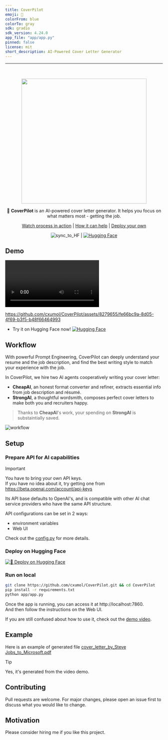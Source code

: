 ```yaml
---
title: CoverPilot
emoji: 📨
colorFrom: blue
colorTo: gray
sdk: gradio
sdk_version: 4.24.0
app_file: "app/app.py"
pinned: false
license: mit
short_description: AI-Powered Cover Letter Generator
---
```


---

<div align="center">
  <div>&nbsp;</div>

<div>&nbsp;</div>

  <img src="asset/banner.png" width="400"/> 


🎩 **CoverPilot** is an AI-powered cover letter generator. It helps you focus on what matters most - getting the job.

[Watch process in action](#demo) |
[How it can help](#workflow) |
[Deploy your own](#setup)

![sync_to_HF](https://github.com/cxumol/CoverPilot/actions/workflows/hf_sync.yml/badge.svg) |
[![Hugging Face](https://img.shields.io/badge/App%20Hosted%20on-%F0%9F%A4%97%20Hugging%20Face-blue)](https://huggingface.co/spaces/cxumol/CoverPilot)

</div>

## Demo

<video src="asset/CoverPilot_demo_h264_30fps_noaudio.mp4"></video>

https://github.com/cxumol/CoverPilot/assets/8279655/fe66bc9a-8d05-4f69-b3f5-b48f66464993

- Try it on Hugging Face now! [![Hugging Face](https://img.shields.io/badge/App%20Hosted%20on-%F0%9F%A4%97%20Hugging%20Face-blue)](https://huggingface.co/spaces/cxumol/CoverPilot)

## Workflow

With powerful Prompt Engineering, CoverPilot can deeply understand your resume and the job description, and find the best writing style to match your experience with the job. 

In CoverPilot, we hire two AI agents cooperatively writing your cover letter:

- **CheapAI**, an honest format converter and refiner, extracts essential info from job description and résumé.
- **StrongAI**, a thoughtful wordsmith, composes perfect cover letters to make both you and recruiters happy.

> Thanks to **CheapAI**'s work, your spending on **StrongAI** is substaintially saved.


![workflow](asset/CoverPilot_workflow.png)


## Setup

### Prepare API for AI capabilities

> [!IMPORTANT]
> You have to bring your own API keys.  
> If you have no idea about it, try getting one from https://beta.openai.com/account/api-keys

Its API base defaults to OpenAI's, and is compatible with other AI chat service providers who have the same API structure.

API configurations can be set in 2 ways:
- environment variables
- Web UI

Check out the [config.py](app/config.py) for more details.

### Deploy on Hugging Face

[![🤗 Deploy on Hugging Face](https://huggingface.co/datasets/huggingface/badges/resolve/main/deploy-on-spaces-md-dark.svg)](https://huggingface.co/spaces/cxumol/CoverPilot?duplicate=true)

### Run on local

```bash
git clone https://github.com/cxumol/CoverPilot.git && cd CoverPilot
pip install -r requirements.txt
python app/app.py
```

Once the app is running, you can access it at http://localhost:7860.  
And then follow the instructions on the Web UI.  

If you are still confused about how to use it, check out the [demo video](#demo).

## Example

Here is an example of generated file [cover_letter_by_Steve Jobs_to_Microsoft.pdf](https://github.com/cxumol/CoverPilot/blob/main/asset/example_cover_letter_by_Steve%20Jobs_to_Microsoft.pdf)

> [!TIP]
> Yes, it's generated from the video demo.

## Contributing

Pull requests are welcome. For major changes, please open an issue first to discuss what you would like to change.

## Motivation

Please consider hiring me if you like this project. 
